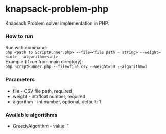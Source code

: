 # knapsack-problem-php
Knapsack Problem solver implementation in PHP.

### How to run
Run with command:<br/>
`php <path to ScriptRunner.php> --file=<file path - string> --weight=<int> --algorithm=<int>`<br/>
Example (if run from main directory): <br/>
`php ScriptRunner.php --file=file.csv --weight=50 --algorithm=1`

### Parameters
* file - CSV file path, required
* weight - int/float number, required
* algorithm - int number, optional, default: 1

### Available algorithms
* GreedyAlgorithm - value: 1
